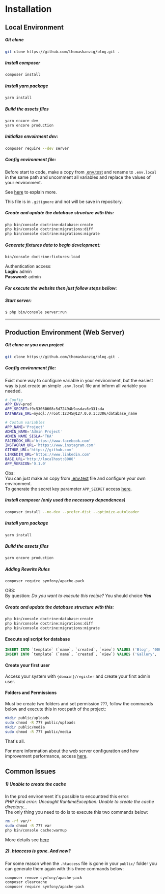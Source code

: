 # Installation

## Local Environment

##### Git clone 

```bash
git clone https://github.com/thomaskanzig/blog.git .
```

##### Install composer

```bash
composer install
```

##### Install yarn package

```bash
yarn install
```

##### Build the assets files

```bash
yarn encore dev
yarn encore production
```

##### Initialize envoirment dev:
```bash
composer require --dev server
```
##### Config environment file:
Before start to code, make a copy from [.env.test](../.env.test) and rename to `.env.local` in the same path and uncomment all variables and replace the values of your environment.

See [here](https://symfony.com/blog/new-in-symfony-4-2-define-env-vars-per-environment) to explain more.

This file is in `.gitignore` and not will be save in repository.

##### Create and update the database structure with this:
```bash
php bin/console doctrine:database:create
php bin/console doctrine:migrations:diff
php bin/console doctrine:migrations:migrate
```

##### Generate fixtures data to begin development:
```bash
bin/console doctrine:fixtures:load
```

Authentication access:<br>
**Login:** admin<br> 
**Password:** admin

##### For execute the website then just follow steps bellow: 

##### Start server:
```bash
$ php bin/console server:run
```

---

## Production Environment (Web Server)

##### Git clone or you own project

```bash
git clone https://github.com/thomaskanzig/blog.git .
```

##### Config environment file:
Exist more way to configure variable in your environment, but the easiest way is just create an simple `.env.local` file and inform all variable you needed.

```bash
# Config
APP_ENV=prod
APP_SECRET=f9c53050608c5d72494b9asdas6e331sda
DATABASE_URL=mysql://root:12345@127.0.0.1:3306/database_name

# Costum variables
APP_NAME='Project'
ADMIN_NAME='Admin Project'
ADMIN_NAME_SIGLA='TKA'
FACEBOOK_URL='https://www.facebook.com'
INSTAGRAM_URL='https://www.instagram.com'
GITHUB_URL='https://github.com'
LINKEDIN_URL='https://www.linkedin.com'
BASE_URL='http://localhost:8000'
APP_VERSION='0.1.0'

```
Obs:  
You can just make an copy from [.env.test](../.env.test) file and configure your own environment.  
To generate the secret key parameter `APP_SECRET` access [here](http://nux.net/secret).


##### Install composer (only used the necessary dependences)

```bash
composer install --no-dev --prefer-dist --optimize-autoloader
```

##### Install yarn package

```bash
yarn install
```

##### Build the assets files

```bash
yarn encore production
```

##### Adding Rewrite Rules

```bash
composer require symfony/apache-pack
```
OBS:  
By question: *Do you want to execute this recipe?*  You should choice **Yes**

##### Create and update the database structure with this:
```bash
php bin/console doctrine:database:create
php bin/console doctrine:migrations:diff
php bin/console doctrine:migrations:migrate
```

#### Execute sql script for database
```sql
INSERT INTO `template` (`name`, `created`, `view`) VALUES ('Blog', '0000-00-00 00:00:00', 'post/blog.html.twig');
INSERT INTO `template` (`name`, `created`, `view`) VALUES ('Gallery', '0000-00-00 00:00:00', 'post/gallery.html.twig');
```
#### Create your first user
Access your system with `{domain}/register` and create your first admin user.

#### Folders and Permissions
Must be create two folders and set permission `777`, follow the commands below and execute this in root path of the project:
```bash
mkdir public/uploads
sudo chmod -R 777 public/uploads
mkdir public/media
sudo chmod -R 777 public/media
```

That's all.

For more information about the web server configuration and how improvement performance, access [here](https://symfony.com/doc/current/setup/web_server_configuration.html).

## Common Issues

##### 1) Unable to create the cache

In the prod environment it's possible to encountred this error:  
*PHP Fatal error:  Uncaught RuntimeException: Unable to create the cache directory...*  
The only thing you need to do is to execute this two commands below:
```bash
rm -rf var/*
sudo chmod -R 777 var
php bin/console cache:warmup
```
More details see [here](https://symfony.com/doc/current/setup/file_permissions.html)

##### 2) .htaccess is gone. And now?
For some reason when the `.htaccess` file is gone in your `public/` folder 
you can generate them again with this three commands below:
```bash
composer remove symfony/apache-pack
composer clearcache
composer require symfony/apache-pack
```

